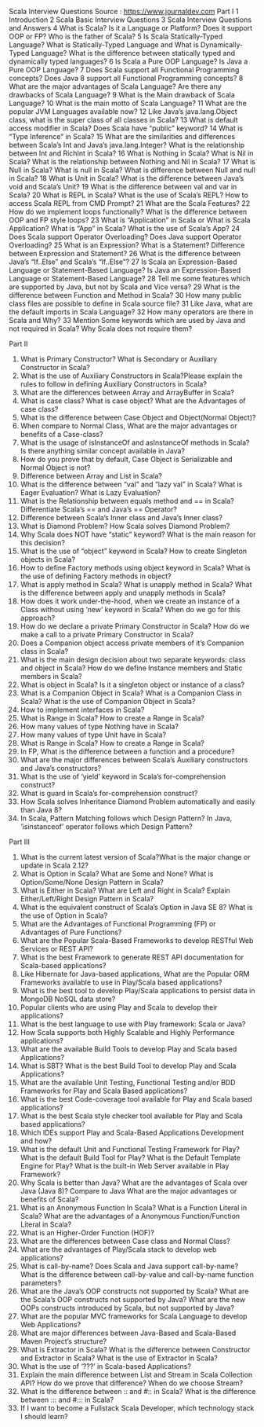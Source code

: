 Scala Interview Questions
Source : https://www.journaldev.com
Part I 
1 Introduction
2 Scala Basic Interview Questions
3 Scala Interview Questions and Answers
4 What is Scala? Is it a Language or Platform? Does it support OOP or FP? Who is the father of Scala?
5 Is Scala Statically-Typed Language? What is Statically-Typed Language and What is Dynamically-Typed Language? What is the difference between statically typed and dynamically typed languages?
6 Is Scala a Pure OOP Language? Is Java a Pure OOP Language?
7 Does Scala support all Functional Programming concepts? Does Java 8 support all Functional Programming concepts?
8 What are the major advantages of Scala Language? Are there any drawbacks of Scala Language?
9 What is the Main drawback of Scala Language?
10 What is the main motto of Scala Language?
11 What are the popular JVM Languages available now?
12 Like Java’s java.lang.Object class, what is the super class of all classes in Scala?
13 What is default access modifier in Scala? Does Scala have “public” keyword?
14 What is “Type Inference” in Scala?
15 What are the similarities and differences between Scala’s Int and Java’s java.lang.Integer? What is the relationship between Int and RichInt in Scala?
16 What is Nothing in Scala? What is Nil in Scala? What is the relationship between Nothing and Nil in Scala?
17 What is Null in Scala? What is null in Scala? What is difference between Null and null in Scala?
18 What is Unit in Scala? What is the difference between Java’s void and Scala’s Unit?
19 What is the difference between val and var in Scala?
20 What is REPL in Scala? What is the use of Scala’s REPL? How to access Scala REPL from CMD Prompt?
21 What are the Scala Features?
22 How do we implement loops functionally? What is the difference between OOP and FP style loops?
23 What is “Application” in Scala or What is Scala Application? What is “App” in Scala? What is the use of Scala’s App?
24 Does Scala support Operator Overloading? Does Java support Operator Overloading?
25 What is an Expression? What is a Statement? Difference between Expression and Statement?
26 What is the difference between Java’s “If..Else” and Scala’s “If..Else”?
27 Is Scala an Expression-Based Language or Statement-Based Language? Is Java an Expression-Based Language or Statement-Based Language?
28 Tell me some features which are supported by Java, but not by Scala and Vice versa?
29 What is the difference between Function and Method in Scala?
30 How many public class files are possible to define in Scala source file?
31 Like Java, what are the default imports in Scala Language?
32 How many operators are there in Scala and Why?
33 Mention Some keywords which are used by Java and not required in Scala? Why Scala does not require them?


Part II

1.	What is Primary Constructor? What is Secondary or Auxiliary Constructor in Scala?
2.	What is the use of Auxiliary Constructors in Scala?Please explain the rules to follow in defining Auxiliary Constructors in Scala?
3.	What are the differences between Array and ArrayBuffer in Scala?
4.	What is case class? What is case object? What are the Advantages of case class?
5.	What is the difference between Case Object and Object(Normal Object)?
6.	When compare to Normal Class, What are the major advantages or benefits of a Case-class?
7.	What is the usage of isInstanceOf and asInstanceOf methods in Scala? Is there anything similar concept available in Java?
8.	How do you prove that by default, Case Object is Serializable and Normal Object is not?
9.	Difference between Array and List in Scala?
10.	What is the difference between “val” and “lazy val” in Scala? What is Eager Evaluation? What is Lazy Evaluation?
11.	What is the Relationship between equals method and == in Scala? Differentiate Scala’s == and Java’s == Operator?
12.	Difference between Scala’s Inner class and Java’s Inner class?
13.	What is Diamond Problem? How Scala solves Diamond Problem?
14.	Why Scala does NOT have “static” keyword? What is the main reason for this decision?
15.	What is the use of “object” keyword in Scala? How to create Singleton objects in Scala?
16.	How to define Factory methods using object keyword in Scala? What is the use of defining Factory methods in object?
17.	What is apply method in Scala? What is unapply method in Scala? What is the difference between apply and unapply methods in Scala?
18.	How does it work under-the-hood, when we create an instance of a Class without using ‘new’ keyword in Scala? When do we go for this approach?
19.	How do we declare a private Primary Constructor in Scala? How do we make a call to a private Primary Constructor in Scala?
20.	Does a Companion object access private members of it’s Companion class in Scala?
21.	What is the main design decision about two separate keywords: class and object in Scala? How do we define Instance members and Static members in Scala?
22.	What is object in Scala? Is it a singleton object or instance of a class?
23.	What is a Companion Object in Scala? What is a Companion Class in Scala? What is the use of Companion Object in Scala?
24.	How to implement interfaces in Scala?
25.	What is Range in Scala? How to create a Range in Scala?
26.	How many values of type Nothing have in Scala?
27.	How many values of type Unit have in Scala?
28.	What is Range in Scala? How to create a Range in Scala?
29.	In FP, What is the difference between a function and a procedure?
30.	What are the major differences between Scala’s Auxiliary constructors and Java’s constructors?
31.	What is the use of ‘yield’ keyword in Scala’s for-comprehension construct?
32.	What is guard in Scala’s for-comprehension construct?
33.	How Scala solves Inheritance Diamond Problem automatically and easily than Java 8?
34.	In Scala, Pattern Matching follows which Design Pattern? In Java, ‘isinstanceof’ operator follows which Design Pattern?

Part III

1.	What is the current latest version of Scala?What is the major change or update in Scala 2.12?
2.	What is Option in Scala? What are Some and None? What is Option/Some/None Design Pattern in Scala?
3.	What is Either in Scala? What are Left and Right in Scala? Explain Either/Left/Right Design Pattern in Scala?
4.	What is the equivalent construct of Scala’s Option in Java SE 8? What is the use of Option in Scala?
5.	What are the Advantages of Functional Programming (FP) or Advantages of Pure Functions?
6.	What are the Popular Scala-Based Frameworks to develop RESTful Web Services or REST API?
7.	What is the best Framework to generate REST API documentation for Scala-based applications?
8.	Like Hibernate for Java-based applications, What are the Popular ORM Frameworks available to use in Play/Scala based applications?
9.	What is the best tool to develop Play/Scala applications to persist data in MongoDB NoSQL data store?
10.	Popular clients who are using Play and Scala to develop their applications?
11.	What is the best language to use with Play framework: Scala or Java?
12.	How Scala supports both Highly Scalable and Highly Performance applications?
13.	What are the available Build Tools to develop Play and Scala based Applications?
14.	What is SBT? What is the best Build Tool to develop Play and Scala Applications?
15.	What are the available Unit Testing, Functional Testing and/or BDD Frameworks for Play and Scala Based applications?
16.	What is the best Code-coverage tool available for Play and Scala based applications?
17.	What is the best Scala style checker tool available for Play and Scala based applications?
18.	Which IDEs support Play and Scala-Based Applications Development and how?
19.	What is the default Unit and Functional Testing Framework for Play? What is the default Build Tool for Play? What is the Default Template Engine for Play? What is the built-in Web Server available in Play Framework?
20.	Why Scala is better than Java? What are the advantages of Scala over Java (Java 8)? Compare to Java What are the major advantages or benefits of Scala?
21.	What is an Anonymous Function In Scala? What is a Function Literal in Scala? What are the advantages of a Anonymous Function/Function Literal in Scala?
22.	What is an Higher-Order Function (HOF)?
23.	What are the differences between Case class and Normal Class?
24.	What are the advantages of Play/Scala stack to develop web applications?
25.	What is call-by-name? Does Scala and Java support call-by-name? What is the difference between call-by-value and call-by-name function parameters?
26.	What are the Java’s OOP constructs not supported by Scala? What are the Scala’s OOP constructs not supported by Java? What are the new OOPs constructs introduced by Scala, but not supported by Java?
27.	What are the popular MVC frameworks for Scala Language to develop Web Applications?
28.	What are major differences between Java-Based and Scala-Based Maven Project’s structure?
29.	What is Extractor in Scala? What is the difference between Constructor and Extractor in Scala? What is the use of Extractor in Scala?
30.	What is the use of ‘???’ in Scala-based Applications?
31.	Explain the main difference between List and Stream in Scala Collection API? How do we prove that difference? When do we choose Stream?
32.	What is the difference between :: and #:: in Scala? What is the difference between ::: and #::: in Scala?
33.	If I want to become a Fullstack Scala Developer, which technology stack I should learn?
